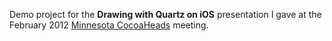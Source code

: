 Demo project for the **Drawing with Quartz on iOS** presentation I gave at the February 2012 [Minnesota CocoaHeads](http://www.cocoaheadsmn.org/) meeting.